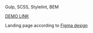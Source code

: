 Gulp, SCSS, Stylelint, BEM

[DEMO LINK](https://DariaVeretyak.github.io/Potr_Pots-landing/)

Landing page according to [Figma design](https://www.figma.com/file/B4inXKHcMH3ChrTnXEJKS1/POTR-POTS-(Copy)?node-id=0%3A1)
